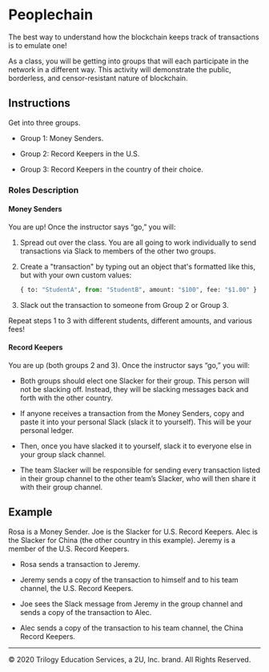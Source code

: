 # Peoplechain

The best way to understand how the blockchain keeps track of transactions is to emulate one!

As a class, you will be getting into groups that will each participate in the network in a different way. This activity will demonstrate the public, borderless, and censor-resistant nature of blockchain.

## Instructions

Get into three groups.

* Group 1: Money Senders.

* Group 2: Record Keepers in the U.S.

* Group 3: Record Keepers in the country of their choice.

### Roles Description

#### Money Senders

You are up! Once the instructor says “go,” you will:

1. Spread out over the class. You are all going to work individually to send transactions via Slack to members of the other two groups.

2. Create a "transaction" by typing out an object that's formatted like this, but with your own custom values:

    ```python
    { to: "StudentA", from: "StudentB", amount: "$100", fee: "$1.00" }
    ```

3. Slack out the transaction to someone from Group 2 or Group 3.

Repeat steps 1 to 3 with different students, different amounts, and various fees!

#### Record Keepers

You are up (both groups 2 and 3). Once the instructor says “go,” you will:

* Both groups should elect one Slacker for their group. This person will not be slacking off. Instead, they will be slacking messages back and forth with the other country.

* If anyone receives a transaction from the Money Senders, copy and paste it into your personal Slack (slack it to yourself). This will be your personal ledger.

* Then, once you have slacked it to yourself, slack it to everyone else in your group slack channel.

* The team Slacker will be responsible for sending every transaction listed in their group channel to the other team’s Slacker, who will then share it with their group channel.

## Example

Rosa is a Money Sender. Joe is the Slacker for U.S. Record Keepers. Alec is the Slacker for China (the other country in this example). Jeremy is a member of the U.S. Record Keepers.

* Rosa sends a transaction to Jeremy.

* Jeremy sends a copy of the transaction to himself and to his team channel, the U.S. Record Keepers.

* Joe sees the Slack message from Jeremy in the group channel and sends a copy of the transaction to Alec.

* Alec sends a copy of the transaction to his team channel, the China Record Keepers.

---

© 2020 Trilogy Education Services, a 2U, Inc. brand. All Rights Reserved.
